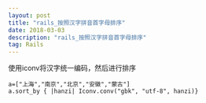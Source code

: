 ```yaml
---
layout: post
title: "rails_按照汉字拼音首字母排序"
date: 2018-03-03
description: "rails_按照汉字拼音首字母排序"
tag: Rails
--- 
```


使用iconv将汉字统一编码，然后进行排序

```
a=["上海","南京","北京","安徽","蒙古"]
a.sort_by { |hanzi| Iconv.conv("gbk", "utf-8", hanzi)}
```
